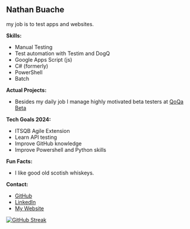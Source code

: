 ## **Nathan Buache**

my job is to test apps and websites.

**Skills:**
* Manual Testing
* Test automation with Testim and DogQ
* Google Apps Script (js)
* C# (formerly)
* PowerShell
* Batch

**Actual Projects:**
* Besides my daily job I manage highly motivated beta testers at [QoQa Beta](https://qblog.qoqa.ch/posts/5035)



**Tech Goals 2024:**
* ITSQB Agile Extension
* Learn API testing
* Improve GitHub knowledge
* Improve Powershell and Python skills

**Fun Facts:**
* I like good old scotish whiskeys.

**Contact:**
* [GitHub](https://github.com/nthnbch)
* [LinkedIn](https://www.linkedin.com/in/nathanbuache)
* [My Website](https://nthnb.ch)

[![GitHub Streak](https://streak-stats.demolab.com?user=nthnbch&theme=dark&date_format=j%20M%5B%20Y%5D)](https://git.io/streak-stats)
